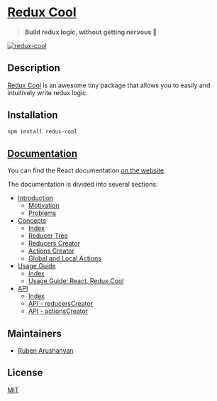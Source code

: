 # [Redux Cool](https://redux-cool.js.org)

> **Build redux logic, without getting nervous 😬**

[![redux-cool](https://redux-cool.js.org/img/cover-logo.png)](https://redux-cool.js.org)


## Description

[Redux Cool](https://redux-cool.js.org) is an awesome tiny package that allows you to easily and intuitively write redux logic.

## Installation

```bash
npm install redux-cool
```

## [Documentation](https://redux-cool.js.org)
You can find the React documentation [on the website](https://redux-cool.js.org).

The documentation is divided into several sections:

- [Introduction](https://redux-cool.js.org/docs/introduction)
    - [Motivation](https://redux-cool.js.org/docs/introduction)
    - [Problems](https://redux-cool.js.org/docs/introduction/problems)
- [Concepts](https://redux-cool.js.org/docs/concepts)
    - [Index](https://redux-cool.js.org/docs/concepts)
    - [Reducer Tree](https://redux-cool.js.org/docs/concepts/reducer-tree)
    - [Reducers Creator](https://redux-cool.js.org/docs/concepts/reducers-creator)
    - [Actions Creator](https://redux-cool.js.org/docs/concepts/actions-creator)
    - [Global and Local Actions](https://redux-cool.js.org/docs/concepts/global-and-local-actions)
- [Usage Guide](https://redux-cool.js.org/docs/guide)
    - [Index](https://redux-cool.js.org/docs/guide)
    - [Usage Guide: React, Redux Cool](https://redux-cool.js.org/docs/guide/react-redux-cool)
- [API](https://redux-cool.js.org/docs/api)
    - [Index](https://redux-cool.js.org/docs/api)
    - [API - reducersCreator](https://redux-cool.js.org/docs/api/reducersCreator)
    - [API - actionsCreator](https://redux-cool.js.org/docs/api/actionsCreator)

## Maintainers

- [Ruben Arushanyan](https://github.com/ruben-arushanyan)

## License

[MIT](https://github.com/Redux-Cool/redux-cool/blob/master/LICENSE)
